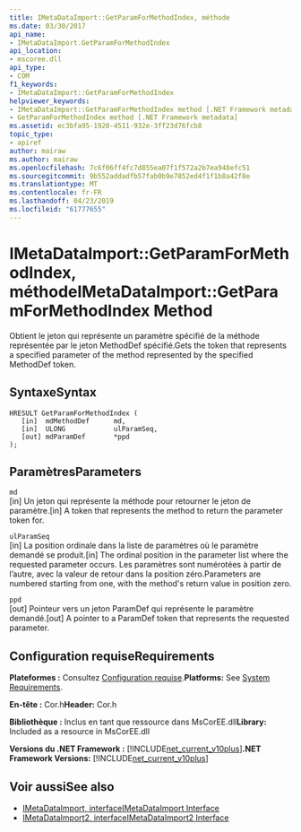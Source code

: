 ```yaml
---
title: IMetaDataImport::GetParamForMethodIndex, méthode
ms.date: 03/30/2017
api_name:
- IMetaDataImport.GetParamForMethodIndex
api_location:
- mscoree.dll
api_type:
- COM
f1_keywords:
- IMetaDataImport::GetParamForMethodIndex
helpviewer_keywords:
- IMetaDataImport::GetParamForMethodIndex method [.NET Framework metadata]
- GetParamForMethodIndex method [.NET Framework metadata]
ms.assetid: ec3bfa95-1920-4511-932e-3ff23d76fcb8
topic_type:
- apiref
author: mairaw
ms.author: mairaw
ms.openlocfilehash: 7c6f06ff4fc7d855ea07f1f572a2b7ea948efc51
ms.sourcegitcommit: 9b552addadfb57fab0b9e7852ed4f1f1b8a42f8e
ms.translationtype: MT
ms.contentlocale: fr-FR
ms.lasthandoff: 04/23/2019
ms.locfileid: "61777655"
---
```

# <a name="imetadataimportgetparamformethodindex-method"></a><span data-ttu-id="620d4-102">IMetaDataImport::GetParamForMethodIndex, méthode</span><span class="sxs-lookup"><span data-stu-id="620d4-102">IMetaDataImport::GetParamForMethodIndex Method</span></span>
<span data-ttu-id="620d4-103">Obtient le jeton qui représente un paramètre spécifié de la méthode représentée par le jeton MethodDef spécifié.</span><span class="sxs-lookup"><span data-stu-id="620d4-103">Gets the token that represents a specified parameter of the method represented by the specified MethodDef token.</span></span>  
  
## <a name="syntax"></a><span data-ttu-id="620d4-104">Syntaxe</span><span class="sxs-lookup"><span data-stu-id="620d4-104">Syntax</span></span>  
  
```  
HRESULT GetParamForMethodIndex (  
   [in]  mdMethodDef      md,  
   [in]  ULONG            ulParamSeq,  
   [out] mdParamDef       *ppd  
);  
```  
  
## <a name="parameters"></a><span data-ttu-id="620d4-105">Paramètres</span><span class="sxs-lookup"><span data-stu-id="620d4-105">Parameters</span></span>  
 `md`  
 <span data-ttu-id="620d4-106">[in] Un jeton qui représente la méthode pour retourner le jeton de paramètre.</span><span class="sxs-lookup"><span data-stu-id="620d4-106">[in] A token that represents the method to return the parameter token for.</span></span>  
  
 `ulParamSeq`  
 <span data-ttu-id="620d4-107">[in] La position ordinale dans la liste de paramètres où le paramètre demandé se produit.</span><span class="sxs-lookup"><span data-stu-id="620d4-107">[in] The ordinal position in the parameter list where the requested parameter occurs.</span></span> <span data-ttu-id="620d4-108">Les paramètres sont numérotées à partir de l’autre, avec la valeur de retour dans la position zéro.</span><span class="sxs-lookup"><span data-stu-id="620d4-108">Parameters are numbered starting from one, with the method's return value in position zero.</span></span>  
  
 `ppd`  
 <span data-ttu-id="620d4-109">[out] Pointeur vers un jeton ParamDef qui représente le paramètre demandé.</span><span class="sxs-lookup"><span data-stu-id="620d4-109">[out] A pointer to a ParamDef token that represents the requested parameter.</span></span>  
  
## <a name="requirements"></a><span data-ttu-id="620d4-110">Configuration requise</span><span class="sxs-lookup"><span data-stu-id="620d4-110">Requirements</span></span>  
 <span data-ttu-id="620d4-111">**Plateformes :** Consultez [Configuration requise](../../../../docs/framework/get-started/system-requirements.md).</span><span class="sxs-lookup"><span data-stu-id="620d4-111">**Platforms:** See [System Requirements](../../../../docs/framework/get-started/system-requirements.md).</span></span>  
  
 <span data-ttu-id="620d4-112">**En-tête :** Cor.h</span><span class="sxs-lookup"><span data-stu-id="620d4-112">**Header:** Cor.h</span></span>  
  
 <span data-ttu-id="620d4-113">**Bibliothèque :** Inclus en tant que ressource dans MsCorEE.dll</span><span class="sxs-lookup"><span data-stu-id="620d4-113">**Library:** Included as a resource in MsCorEE.dll</span></span>  
  
 <span data-ttu-id="620d4-114">**Versions du .NET Framework :** [!INCLUDE[net_current_v10plus](../../../../includes/net-current-v10plus-md.md)]</span><span class="sxs-lookup"><span data-stu-id="620d4-114">**.NET Framework Versions:** [!INCLUDE[net_current_v10plus](../../../../includes/net-current-v10plus-md.md)]</span></span>  
  
## <a name="see-also"></a><span data-ttu-id="620d4-115">Voir aussi</span><span class="sxs-lookup"><span data-stu-id="620d4-115">See also</span></span>

- [<span data-ttu-id="620d4-116">IMetaDataImport, interface</span><span class="sxs-lookup"><span data-stu-id="620d4-116">IMetaDataImport Interface</span></span>](../../../../docs/framework/unmanaged-api/metadata/imetadataimport-interface.md)
- [<span data-ttu-id="620d4-117">IMetaDataImport2, interface</span><span class="sxs-lookup"><span data-stu-id="620d4-117">IMetaDataImport2 Interface</span></span>](../../../../docs/framework/unmanaged-api/metadata/imetadataimport2-interface.md)
